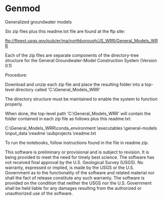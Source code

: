 # Genmod
Generalized groundwater models

Six zip files plus this readme.txt file are found at the ftp site:

ftp://ftpext.usgs.gov/pub/er/ma/northborough/JS_WRR/General_Models_WRR

Each of the zip files are separate components of the directory-tree structure for the
General Groundwater-Model Construction System (Version 0.1)

Procedure:

Download and unzip each zip file and place the resulting folder into a top-level directory 
called 'C:\General_Models_WRR' 

The directory structure must be maintained to enable the system to function properly.

When done, the top-level path 'C:\General_Models_WRR' will contain the folder contained in
each zip file as follows plus this readme.txt:


C:\General_Models_WRR\conda_environment
                     \executables
                     \general-models
                     \input_data
                     \readme
                     \subprojects
                     \readme.txt
                     
To run the notebooks, follow instructions found in the file in readme.zip.        

This software is preliminary or provisional and is subject to revision. It is being provided to meet the need for timely best science. The software has not received final approval by the U.S. Geological Survey (USGS). No warranty, expressed or implied, is made by the USGS or the U.S. Government as to the functionality of the software and related material nor shall the fact of release constitute any such warranty. The software is provided on the condition that neither the USGS nor the U.S. Government shall be held liable for any damages resulting from the authorized or unauthorized use of the software.

